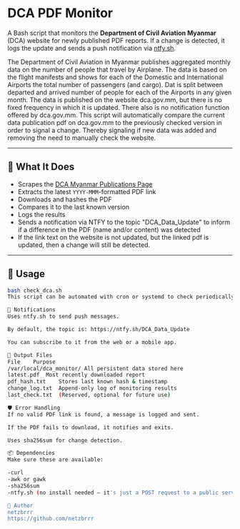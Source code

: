 # DCA PDF Monitor

A Bash script that monitors the **Department of Civil Aviation Myanmar** (DCA) website for newly published PDF reports. If a change is detected, it logs the update and sends a push notification via [ntfy.sh](https://ntfy.sh).

The Department of Civil Aviation in Myanmar publishes aggregated monthly data on the number of people that travel by Airplane. 
The data is based on the flight manifests and shows for each of the Domestic and International Airports the total number of passengers (and cargo).
Dat is split between departed and arrived number of people for each of the Airports in any given month. 
The data is published on the website dca.gov.mm, but there is no fixed frequency in which it is updated. 
There also is no notification function offered by dca.gov.mm. 
This script will automatically compare the current data publication pdf on dca.gov.mm to the previously checked version in order to signal a change.
Thereby signaling if new data was added and removing the need to manually check the website.

---

## 📌 What It Does

- Scrapes the [DCA Myanmar Publications Page](https://dcamyanmar.com/dcadca/index.php?option=com_content&view=article&id=29)
- Extracts the latest `YYYY-MMM`-formatted PDF link
- Downloads and hashes the PDF
- Compares it to the last known version
- Logs the results
- Sends a notification via NTFY to the topic "DCA_Data_Update" to inform if a difference in the PDF (name and/or content) was detected
- If the link text on the website is not updated, but the linked pdf is updated, then a change will still be detected.

---

## 🚀 Usage

```bash
bash check_dca.sh
This script can be automated with cron or systemd to check periodically.

🔔 Notifications
Uses ntfy.sh to send push messages.

By default, the topic is: https://ntfy.sh/DCA_Data_Update

You can subscribe to it from the web or a mobile app.

📂 Output Files
File	Purpose
/var/local/dca_monitor/	All persistent data stored here
latest.pdf	Most recently downloaded report
pdf_hash.txt	Stores last known hash & timestamp
change_log.txt	Append-only log of monitoring results
last_check.txt	(Reserved, optional for future use)

🛡️ Error Handling
If no valid PDF link is found, a message is logged and sent.

If the PDF fails to download, it notifies and exits.

Uses sha256sum for change detection.

📦 Dependencies
Make sure these are available:

-curl
-awk or gawk
-sha256sum
-ntfy.sh (no install needed — it's just a POST request to a public service)

👤 Author
netzbrrr
https://github.com/netzbrrr
